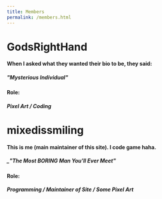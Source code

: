 ```yaml
---
title: Members
permalink: /members.html
---
```


# GodsRightHand
#### When I asked what they wanted their bio to be, they said:
##### _"Mysterious Individual"_
#### Role:
##### Pixel Art / Coding

# mixedissmiling
#### This is me (main maintainer of this site). I code game haha.
##### _"The Most BORING Man You'll Ever Meet"
#### Role:
##### Programming / Maintainer of Site / _Some_ Pixel Art

